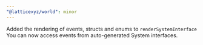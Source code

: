 ```yaml
---
"@latticexyz/world": minor
---
```


Added the rendering of events, structs and enums to `renderSystemInterface`
You can now access events from auto-generated System interfaces.
